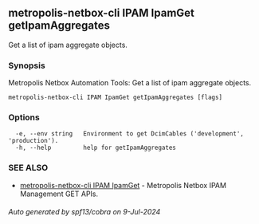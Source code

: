## metropolis-netbox-cli IPAM IpamGet getIpamAggregates

Get a list of ipam aggregate objects.

### Synopsis


Metropolis Netbox Automation Tools:
  Get a list of ipam aggregate objects.

```
metropolis-netbox-cli IPAM IpamGet getIpamAggregates [flags]
```

### Options

```
  -e, --env string   Environment to get DcimCables ('development', 'production').
  -h, --help         help for getIpamAggregates
```

### SEE ALSO

* [metropolis-netbox-cli IPAM IpamGet]()	 - Metropolis Netbox IPAM Management GET APIs.

###### Auto generated by spf13/cobra on 9-Jul-2024
